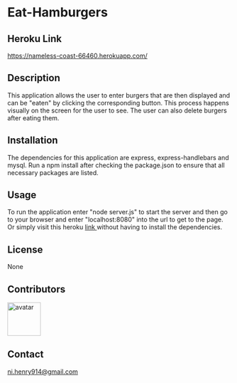 # Eat-Hamburgers
## Heroku Link
https://nameless-coast-66460.herokuapp.com/
## Description
This application allows the user to enter burgers that are then displayed and can be "eaten" by clicking the corresponding button. This process happens visually on the screen for the user to see. The user can also delete burgers after eating them.
## Installation
The dependencies for this application are express, express-handlebars and mysql. Run a npm install after checking the package.json to ensure that all necessary packages are listed. 
## Usage
To run the application enter "node server.js" to start the server and then go to your browser and enter "localhost:8080" into the url to get to the page. Or simply visit this heroku <a href="https://nameless-coast-66460.herokuapp.com/">link </a> without having to install the dependencies.
## License
None
## Contributors

<a href="https://github.com/henryni914"> <img width="75px" height="75px" alt=avatar src="https://avatars2.githubusercontent.com/u/58963267?v=4"> </a>
## Contact
ni.henry914@gmail.com